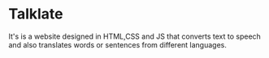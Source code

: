 # Talklate
It's is a website designed in HTML,CSS and JS that converts text to speech and also translates words or sentences from different languages.
